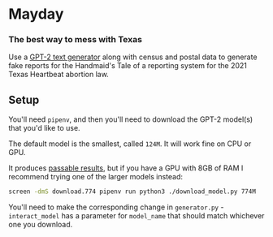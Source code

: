 # Mayday 

### The best way to mess with Texas

Use a [GPT-2 text generator](https://openai.com/blog/gpt-2-1-5b-release/) along with census and postal data to generate fake reports for the Handmaid's Tale of a reporting system for the 2021 Texas Heartbeat abortion law.

## Setup

You'll need `pipenv`, and then you'll need to download the GPT-2 model(s) that you'd like to use.

The default model is the smallest, called `124M`. It will work fine on CPU or GPU.

It produces [passable results](https://knowyourmeme.com/memes/they-had-us-in-the-first-half), but if you have a GPU with 8GB of RAM I recommend trying one of the larger models instead:
```bash
screen -dmS download.774 pipenv run python3 ./download_model.py 774M
```

You'll need to make the corresponding change in `generator.py` - `interact_model` has a parameter for `model_name` that should match whichever one you download.
